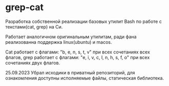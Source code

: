# grep-cat

Разработка собственной реализации базовых утилит Bash по работе с текстами(cat, grep) на Си.

Работает аналогичном оригинальным утилитам, ради фана реализованна поддержка linux(ubuntu) и macos.

Cat работает с флагами: "b, e, n, s, t, v" при всех сочетаниях всех флагов, grep работает с флагами: "e, i, v, c, l, n, h, s, f, o" при всех сочетаниях двух флагов.

25.09.2023
Убрал исходики в приватный репозиторий, для ознакомления доступны исполняемые файлы, статическая библиотека.
